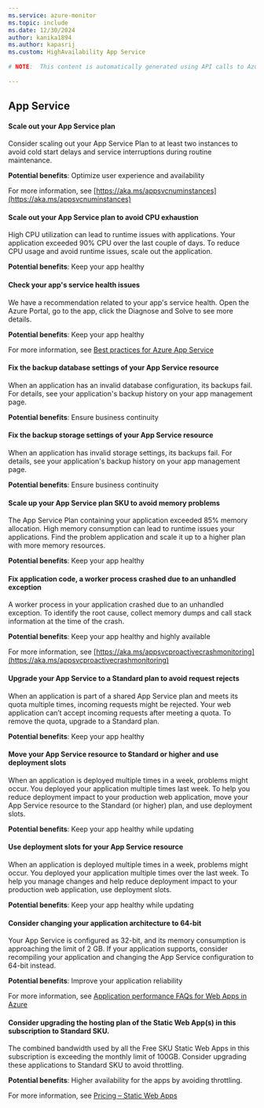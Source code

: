 ```yaml
---
ms.service: azure-monitor
ms.topic: include
ms.date: 12/30/2024
author: kanika1894
ms.author: kapasrij
ms.custom: HighAvailability App Service
  
# NOTE:  This content is automatically generated using API calls to Azure. Any edits made on these files will be overwritten in the next run of the script. 
  
---
```

  
## App Service  
  
<!--45cfc38d-3ffd-4088-bb15-e4d0e1e160fe_begin-->

#### Scale out your App Service plan  
  
Consider scaling out your App Service Plan to at least two instances to avoid cold start delays and service interruptions during routine maintenance.  
  
**Potential benefits**: Optimize user experience and availability  

For more information, see [https://aka.ms/appsvcnuminstances](https://aka.ms/appsvcnuminstances)  

<!--45cfc38d-3ffd-4088-bb15-e4d0e1e160fe_end-->

<!--1294987d-c97d-41d0-8fd8-cb6eab52d87b_begin-->

#### Scale out your App Service plan to avoid CPU exhaustion  
  
High CPU utilization can lead to runtime issues with applications. Your application exceeded 90% CPU over the last couple of days. To reduce CPU usage and avoid runtime issues, scale out the application.  
  
**Potential benefits**: Keep your app healthy  

  

<!--1294987d-c97d-41d0-8fd8-cb6eab52d87b_end-->

<!--a85f5f1c-c01f-4926-84ec-700b7624af8c_begin-->

#### Check your app's service health issues  
  
We have a recommendation related to your app's service health. Open the Azure Portal, go to the app, click the Diagnose and Solve to see more details.  
  
**Potential benefits**: Keep your app healthy  

For more information, see [Best practices for Azure App Service](/azure/app-service/app-service-best-practices)  

<!--a85f5f1c-c01f-4926-84ec-700b7624af8c_end-->

<!--b30897cc-2c2e-4677-a2a1-107ae982ff49_begin-->

#### Fix the backup database settings of your App Service resource  
  
When an application has an invalid database configuration, its backups fail. For details, see your application's backup history on your app management page.  
  
**Potential benefits**: Ensure business continuity  

  

<!--b30897cc-2c2e-4677-a2a1-107ae982ff49_end-->

<!--80efd6cb-dcee-491b-83a4-7956e9e058d5_begin-->

#### Fix the backup storage settings of your App Service resource  
  
When an application has invalid storage settings, its backups fail. For details, see your application's backup history on your app management page.  
  
**Potential benefits**: Ensure business continuity  

  

<!--80efd6cb-dcee-491b-83a4-7956e9e058d5_end-->

<!--66d3137a-c4da-4c8a-b6b8-e03f5dfba66e_begin-->

#### Scale up your App Service plan SKU to avoid memory problems  
  
The App Service Plan containing your application exceeded 85% memory allocation. High memory consumption can lead to runtime issues your applications. Find the problem application and  scale it up to a higher plan with more memory resources.  
  
**Potential benefits**: Keep your app healthy  

  

<!--66d3137a-c4da-4c8a-b6b8-e03f5dfba66e_end-->

<!--3e35f804-52cb-4ebf-84d5-d15b3ab85dfc_begin-->

#### Fix application code, a worker process crashed due to an unhandled exception  
  
A worker process in your application crashed due to an unhandled exception. To identify the root cause, collect memory dumps and call stack information at the time of the crash.  
  
**Potential benefits**: Keep your app healthy and highly available  

For more information, see [https://aka.ms/appsvcproactivecrashmonitoring](https://aka.ms/appsvcproactivecrashmonitoring)  

<!--3e35f804-52cb-4ebf-84d5-d15b3ab85dfc_end-->

<!--78c5ab69-858a-43ca-a5ac-4ca6f9cdc30d_begin-->

#### Upgrade your App Service to a Standard plan to avoid request rejects  
  
When an application is part of a shared App Service plan and meets its quota multiple times, incoming requests might be rejected. Your web application can’t accept incoming requests after meeting a quota. To remove the quota, upgrade to a Standard plan.  
  
**Potential benefits**: Keep your app healthy  

  

<!--78c5ab69-858a-43ca-a5ac-4ca6f9cdc30d_end-->

<!--59a83512-d885-4f09-8e4f-c796c71c686e_begin-->

#### Move your App Service resource to Standard or higher and use deployment slots  
  
When an application is deployed multiple times in a week, problems might occur. You deployed your application multiple times last week. To help you reduce deployment impact to your production web application, move your App Service resource to the Standard (or higher) plan, and use deployment slots.  
  
**Potential benefits**: Keep your app healthy while updating  

  

<!--59a83512-d885-4f09-8e4f-c796c71c686e_end-->

<!--0dc165fd-69bf-468a-aa04-a69377b6feb0_begin-->

#### Use deployment slots for your App Service resource  
  
When an application is deployed multiple times in a week, problems might occur. You deployed your application multiple times over the last week. To help you manage changes and help reduce deployment impact to your production web application, use deployment slots.  
  
**Potential benefits**: Keep your app healthy while updating  

  

<!--0dc165fd-69bf-468a-aa04-a69377b6feb0_end-->

<!--8be322ab-e38b-4391-a5f3-421f2270d825_begin-->

#### Consider changing your application architecture to 64-bit  
  
Your App Service is configured as 32-bit, and its memory consumption is approaching the limit of 2 GB. If your application supports, consider recompiling your application and changing the App Service configuration to 64-bit instead.  
  
**Potential benefits**: Improve your application reliability  

For more information, see [Application performance FAQs for Web Apps in Azure](https://aka.ms/appsvc32bit)  

<!--8be322ab-e38b-4391-a5f3-421f2270d825_end-->

<!--dc3edeee-f0ab-44ae-b612-605a0a739612_begin-->

#### Consider upgrading the hosting plan of the Static Web App(s) in this subscription to Standard SKU.  
  
The combined bandwidth used by all the Free SKU Static Web Apps in this subscription is exceeding the monthly limit of 100GB. Consider upgrading these applications to Standard SKU to avoid throttling.  
  
**Potential benefits**: Higher availability for the apps by avoiding throttling.  

For more information, see [Pricing – Static Web Apps ](https://azure.microsoft.com/pricing/details/app-service/static/)  

<!--dc3edeee-f0ab-44ae-b612-605a0a739612_end-->

<!--articleBody-->
